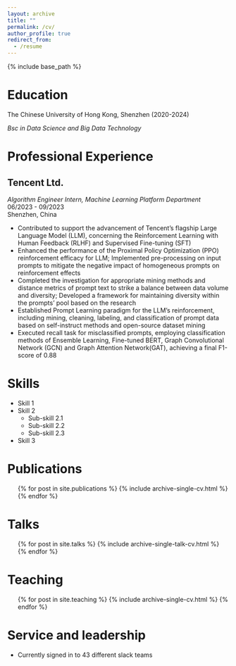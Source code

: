 ```yaml
---
layout: archive
title: ""
permalink: /cv/
author_profile: true
redirect_from:
  - /resume
---
```


{% include base_path %}

# Education
The Chinese University of Hong Kong, Shenzhen (2020-2024)
  
  _Bsc in Data Science and Big Data Technology_


# Professional Experience
## Tencent Ltd.                                                   
_Algorithm Engineer Intern, Machine Learning Platform Department_      
06/2023 - 09/2023     
Shenzhen, China
* Contributed to support the advancement of Tencent’s flagship Large Language Model (LLM), concerning the Reinforcement Learning with Human Feedback (RLHF) and Supervised Fine-tuning (SFT)
* Enhanced the performance of the Proximal Policy Optimization (PPO) reinforcement efficacy for LLM; Implemented pre-processing on input prompts to mitigate the negative impact of homogeneous prompts on reinforcement effects
* Completed the investigation for appropriate mining methods and distance metrics of prompt text to strike a balance between data volume and diversity; Developed a framework for maintaining diversity within the prompts’ pool based on the research
* Established Prompt Learning paradigm for the LLM’s reinforcement, including mining, cleaning, labeling, and classification of prompt data based on self-instruct methods and open-source dataset mining
* Executed recall task for misclassified prompts, employing classification methods of Ensemble Learning, Fine-tuned BERT, Graph Convolutional Network (GCN) and Graph Attention Network(GAT), achieving a final F1-score of 0.88




  
Skills
======
* Skill 1
* Skill 2
  * Sub-skill 2.1
  * Sub-skill 2.2
  * Sub-skill 2.3
* Skill 3

Publications
======
  <ul>{% for post in site.publications %}
    {% include archive-single-cv.html %}
  {% endfor %}</ul>
  
Talks
======
  <ul>{% for post in site.talks %}
    {% include archive-single-talk-cv.html %}
  {% endfor %}</ul>
  
Teaching
======
  <ul>{% for post in site.teaching %}
    {% include archive-single-cv.html %}
  {% endfor %}</ul>
  
Service and leadership
======
* Currently signed in to 43 different slack teams
